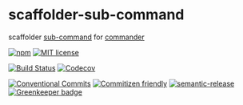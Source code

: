 # scaffolder-sub-command

scaffolder [sub-command](https://github.com/tj/commander.js#command-specific-options) for [commander](https://github.com/tj/commander.js)

<!-- consumer badges -->
[![npm][npm-badge]][npm-link]
[![MIT license][license-badge]][license-link]

<!-- status badges -->
[![Build Status][ci-badge]][ci-link]
[![Codecov](https://img.shields.io/codecov/c/github/travi/scaffolder-sub-command.svg)](https://codecov.io/github/travi/scaffolder-sub-command)

<!-- contribution badges -->
[![Conventional Commits][commit-convention-badge]][commit-convention-link]
[![Commitizen friendly][commitizen-badge]][commitizen-link]
[![semantic-release](https://img.shields.io/badge/%20%20%F0%9F%93%A6%F0%9F%9A%80-semantic--release-e10079.svg)](https://github.com/semantic-release/semantic-release)
[![Greenkeeper badge](https://badges.greenkeeper.io/travi/scaffolder-sub-command.svg)](https://greenkeeper.io/)

[npm-link]: https://www.npmjs.com/package/@travi/scaffolder-sub-command
[npm-badge]: https://img.shields.io/npm/v/@travi/scaffolder-sub-command.svg
[license-link]: LICENSE
[license-badge]: https://img.shields.io/github/license/travi/scaffolder-sub-command.svg
[ci-link]: https://travis-ci.com/travi/scaffolder-sub-command
[ci-badge]: https://img.shields.io/travis/travi/scaffolder-sub-command.svg?branch=master
[commit-convention-link]: https://conventionalcommits.org
[commit-convention-badge]: https://img.shields.io/badge/Conventional%20Commits-1.0.0-yellow.svg
[commitizen-link]: http://commitizen.github.io/cz-cli/
[commitizen-badge]: https://img.shields.io/badge/commitizen-friendly-brightgreen.svg
